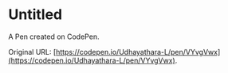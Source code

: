 # Untitled

A Pen created on CodePen.

Original URL: [https://codepen.io/Udhayathara-L/pen/VYvgVwx](https://codepen.io/Udhayathara-L/pen/VYvgVwx).

